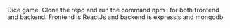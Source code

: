Dice game.
Clone the repo and run the command npm i for both frontend and backend.
Frontend is ReactJs and backend is expressjs and mongodb
